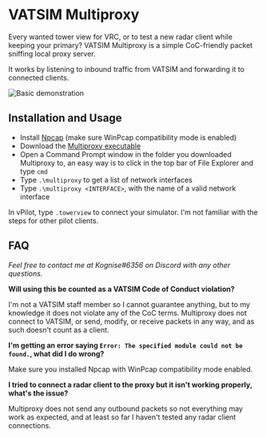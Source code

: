 # VATSIM Multiproxy

Every wanted tower view for VRC, or to test a new radar client while keeping your primary? VATSIM Multiproxy is a simple CoC-friendly packet sniffing local proxy server.

It works by listening to inbound traffic from VATSIM and forwarding it to connected clients.

![Basic demonstration](https://doggo.ninja/FagUul.jpg)

## Installation and Usage

- Install [Npcap](https://nmap.org/npcap/dist/npcap-1.31.exe) (make sure WinPcap compatibility mode is enabled)
- Download the [Multiproxy executable](https://github.com/kognise/vatsim-multiproxy/releases/latest)
- Open a Command Prompt window in the folder you downloaded Multiproxy to, an easy way is to click in the top bar of File Explorer and type `cmd`
- Type `.\multiproxy` to get a list of network interfaces
- Type `.\multiproxy <INTERFACE>`, with the name of a valid network interface

In vPilot, type `.towerview` to connect your simulator. I'm not familiar with the steps for other pilot clients.

## FAQ

*Feel free to contact me at Kognise#6356 on Discord with any other questions.*

**Will using this be counted as a VATSIM Code of Conduct violation?**

I'm not a VATSIM staff member so I cannot guarantee anything, but to my knowledge it does not violate any of the CoC terms. Multiproxy does not connect to VATSIM, or send, modify, or receive packets in any way, and as such doesn't count as a client.

**I'm getting an error saying `Error: The specified module could not be found.`, what did I do wrong?**

Make sure you installed Npcap with WinPcap compatibility mode enabled.

**I tried to connect a radar client to the proxy but it isn't working properly, what's the issue?**

Multiproxy does not send any outbound packets so not everything may work as expected, and at least so far I haven't tested any radar client connections.